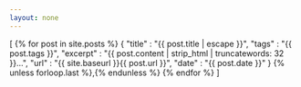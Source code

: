 ```yaml
---
layout: none
---
```

[
  {% for post in site.posts %}
    {
      "title"    : "{{ post.title | escape }}",
      "tags"     : "{{ post.tags }}",
      "excerpt"  : "{{ post.content | strip_html | truncatewords: 32 }}…",
      "url"      : "{{ site.baseurl }}{{ post.url }}",
      "date"     : "{{ post.date }}"
    } {% unless forloop.last %},{% endunless %}
  {% endfor %}
]